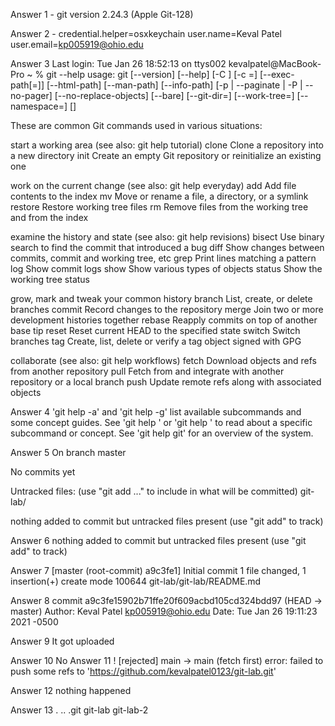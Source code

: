 Answer 1 - git version 2.24.3 (Apple Git-128)

Answer 2 - credential.helper=osxkeychain
user.name=Keval Patel
user.email=kp005919@ohio.edu

Answer 3 
 Last login: Tue Jan 26 18:52:13 on ttys002
kevalpatel@MacBook-Pro ~ % git --help
usage: git [--version] [--help] [-C <path>] [-c <name>=<value>]
           [--exec-path[=<path>]] [--html-path] [--man-path] [--info-path]
           [-p | --paginate | -P | --no-pager] [--no-replace-objects] [--bare]
           [--git-dir=<path>] [--work-tree=<path>] [--namespace=<name>]
           <command> [<args>]

These are common Git commands used in various situations:

start a working area (see also: git help tutorial)
   clone     Clone a repository into a new directory
   init      Create an empty Git repository or reinitialize an existing one

work on the current change (see also: git help everyday)
   add       Add file contents to the index
   mv        Move or rename a file, a directory, or a symlink
   restore   Restore working tree files
   rm        Remove files from the working tree and from the index

examine the history and state (see also: git help revisions)
   bisect    Use binary search to find the commit that introduced a bug
   diff      Show changes between commits, commit and working tree, etc
   grep      Print lines matching a pattern
   log       Show commit logs
   show      Show various types of objects
   status    Show the working tree status

grow, mark and tweak your common history
   branch    List, create, or delete branches
   commit    Record changes to the repository
   merge     Join two or more development histories together
   rebase    Reapply commits on top of another base tip
   reset     Reset current HEAD to the specified state
   switch    Switch branches
   tag       Create, list, delete or verify a tag object signed with GPG

collaborate (see also: git help workflows)
   fetch     Download objects and refs from another repository
   pull      Fetch from and integrate with another repository or a local branch
   push      Update remote refs along with associated objects


Answer 4
'git help -a' and 'git help -g' list available subcommands and some
concept guides. See 'git help <command>' or 'git help <concept>'
to read about a specific subcommand or concept.
See 'git help git' for an overview of the system.


Answer 5
On branch master

No commits yet

Untracked files:
  (use "git add <file>..." to include in what will be committed)
	git-lab/

nothing added to commit but untracked files present (use "git add" to track)

Answer 6
nothing added to commit but untracked files present (use "git add" to track)

Answer 7
[master (root-commit) a9c3fe1] Initial commit
 1 file changed, 1 insertion(+)
 create mode 100644 git-lab/git-lab/README.md

 Answer 8 
 commit a9c3fe15902b71ffe20f609acbd105cd324bdd97 (HEAD -> master)
Author: Keval Patel <kp005919@ohio.edu>
Date:   Tue Jan 26 19:11:23 2021 -0500

Answer 9
It got uploaded

Answer 10
No
Answer 11 
 ! [rejected]        main -> main (fetch first)
error: failed to push some refs to 'https://github.com/kevalpatel0123/git-lab.git'

Answer 12
nothing happened

Answer 13
.		..		.git		git-lab		git-lab-2


